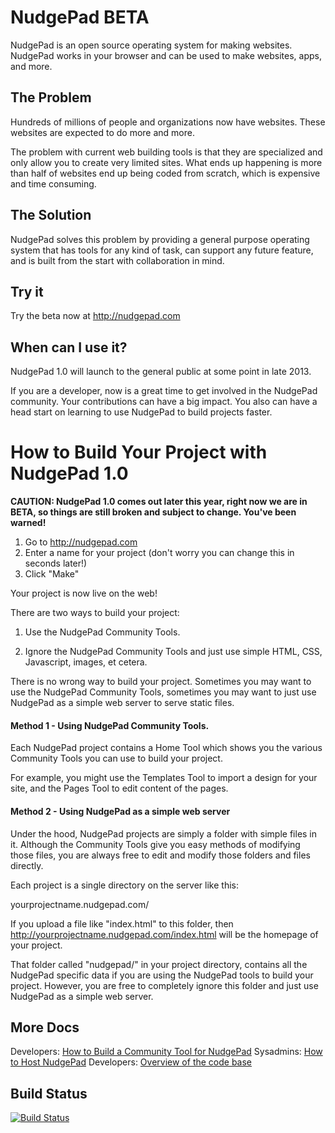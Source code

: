 NudgePad BETA
=============

NudgePad is an open source operating system for making websites. NudgePad works in your browser and can be used to make websites, apps, and more.

The Problem
-----------

Hundreds of millions of people and organizations now have websites. These websites are expected to do more and more.

The problem with current web building tools is that they are specialized and only allow you to create very limited sites. What ends up happening is more than half of websites end up being coded from scratch, which is expensive and time consuming.

The Solution
------------

NudgePad solves this problem by providing a general purpose operating system that has tools for any kind of task, can support any future feature, and is built from the start with collaboration in mind.

Try it
------

Try the beta now at http://nudgepad.com

When can I use it?
------------------

NudgePad 1.0 will launch to the general public at some point in late 2013.

If you are a developer, now is a great time to get involved in the NudgePad
community. Your contributions can have a big impact. You also can have
a head start on learning to use NudgePad to build projects faster.

How to Build Your Project with NudgePad 1.0
===========================================

__CAUTION: NudgePad 1.0 comes out later this year, right now we are in BETA, so things are still broken and subject to change. You've been warned!__

1. Go to http://nudgepad.com
2. Enter a name for your project (don't worry you can change this in seconds later!)
3. Click "Make"

Your project is now live on the web!

There are two ways to build your project:

1. Use the NudgePad Community Tools.

2. Ignore the NudgePad Community Tools and just use simple HTML, CSS, Javascript, images, et cetera.

There is no wrong way to build your project. Sometimes you may want to use the NudgePad Community Tools,
sometimes you may want to just use NudgePad as a simple web server to serve static files.


#### Method 1 - Using NudgePad Community Tools.

Each NudgePad project contains a Home Tool which shows you the various Community Tools you can use to build your project.

For example, you might use the Templates Tool to import a design for your site, and the Pages Tool to edit content of the pages.

#### Method 2 - Using NudgePad as a simple web server


Under the hood, NudgePad projects are simply a folder with simple files in it. Although the Community Tools give you easy methods of modifying those files, you are always free to edit and modify those folders and files directly.

Each project is a single directory on the server like this:

yourprojectname.nudgepad.com/

If you upload a file like "index.html" to this folder, then http://yourprojectname.nudgepad.com/index.html will be the homepage of your project.

That folder called "nudgepad/" in your project directory, contains all the NudgePad specific data if you
are using the NudgePad tools to build your project. However, you are free to completely ignore this folder and just use NudgePad as a simple web server.

More Docs
---------

Developers: [How to Build a Community Tool for NudgePad](how-to-build-a-tool.md)
Sysadmins: [How to Host NudgePad](install.md)
Developers: [Overview of the code base](how-to-contribute.md)

Build Status
------------

[![Build Status](https://travis-ci.org/nudgepad/nudgepad.png?branch=master)](https://travis-ci.org/nudgepad/nudgepad)
